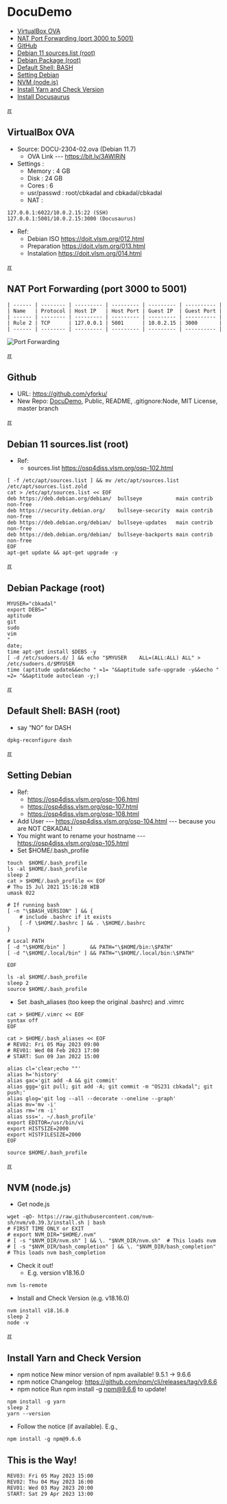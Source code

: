 # DocuDemo
* [VirtualBox OVA](#idx01)
* [NAT Port Forwarding (port 3000 to 5001)](#idx02)
* [GitHub](#idx03)
* [Debian 11 sources.list (root)](#idx04)
* [Debian Package (root)](#idx05)
* [Default Shell: BASH](#idx06)
* [Setting Debian](#idx07)
* [NVM (node.js)](#idx08)
* [Install Yarn and Check Version](#idx09)
* [Install Docusaurus](docusaurus.md)


[&#x213C;](#)<br id="idx01">
## VirtualBox OVA 
* Source: DOCU-2304-02.ova (Debian 11.7)
  * OVA Link --- <https://bit.ly/3AWlRjN>
* Settings     :
  * Memory     :  4 GB
  * Disk       : 24 GB
  * Cores      :  6
  * usr/passwd : root/cbkadal and cbkadal/cbkadal
  * NAT        :

```
127.0.0.1:6022/10.0.2.15:22 (SSH)
127.0.0.1:5001/10.0.2.15:3000 (Docusaurus)

```

* Ref:
  * Debian ISO <https://doit.vlsm.org/012.html>
  * Preparation <https://doit.vlsm.org/013.html>
  * Instalation <https://doit.vlsm.org/014.html>

[&#x213C;](#)<br id="idx02">
## NAT Port Forwarding (port 3000 to 5001)

```
| ------ | -------- | --------- | --------- | --------- | ---------- |
| Name   | Protocol | Host IP   | Host Port | Guest IP  | Guest Port |
| ------ | -------- | --------- | --------- | --------- | ---------- |
| Rule 2 | TCP      | 127.0.0.1 | 5001      | 10.0.2.15 | 3000       |
| ------ | -------- | --------- | --------- | --------- | ---------- |
```

![Port Forwarding](debVBOX-034.jpg)

[&#x213C;](#)<br id="idx03">
## Github
* URL: <https://github.com/yforku/>
* New Repo: [DocuDemo](https://github.com/yforku/DocuDemo/), Public, README, .gitignore:Node, MIT License, master branch

[&#x213C;](#)<br id="idx04">
## Debian 11 sources.list (root)
* Ref:
  * sources.list <https://osp4diss.vlsm.org/osp-102.html>

```
[ -f /etc/apt/sources.list ] && mv /etc/apt/sources.list /etc/apt/sources.list.zold
cat > /etc/apt/sources.list << EOF
deb https://deb.debian.org/debian/  bullseye           main contrib non-free
deb https://security.debian.org/    bullseye-security  main contrib non-free
deb https://deb.debian.org/debian/  bullseye-updates   main contrib non-free
deb https://deb.debian.org/debian/  bullseye-backports main contrib non-free
EOF
apt-get update && apt-get upgrade -y

```

[&#x213C;](#)<br id="idx05">
## Debian Package (root)

```
MYUSER="cbkadal"
export DEBS="
aptitude
git
sudo
vim
"
date;
time apt-get install $DEBS -y
[ -d /etc/sudoers.d/ ] && echo "$MYUSER    ALL=(ALL:ALL) ALL" > /etc/sudoers.d/$MYUSER
time (aptitude update&&echo " =1= "&&aptitude safe-upgrade -y&&echo " =2= "&&aptitude autoclean -y;)

```

[&#x213C;](#)<br id="idx06">
## Default Shell: BASH (root)
* say “NO” for DASH

```
dpkg-reconfigure dash

```

[&#x213C;](#)<br id="idx07">
## Setting Debian
* Ref:
  * <https://osp4diss.vlsm.org/osp-106.html>
  * <https://osp4diss.vlsm.org/osp-107.html>
  * <https://osp4diss.vlsm.org/osp-108.html>
* Add User --- <https://osp4diss.vlsm.org/osp-104.html> --- because you are NOT CBKADAL!
* You might want to rename your hostname --- <https://osp4diss.vlsm.org/osp-105.html>
* Set $HOME/.bash_profile

```
touch  $HOME/.bash_profile
ls -al $HOME/.bash_profile
sleep 2
cat > $HOME/.bash_profile << EOF
# Thu 15 Jul 2021 15:16:28 WIB
umask 022

# If running bash
[ -n "\$BASH_VERSION" ] && {
    # include .bashrc if it exists
    [ -f \$HOME/.bashrc ] && . \$HOME/.bashrc
}

# Local PATH
[ -d "\$HOME/bin" ]        && PATH="\$HOME/bin:\$PATH"
[ -d "\$HOME/.local/bin" ] && PATH="\$HOME/.local/bin:\$PATH"

EOF

ls -al $HOME/.bash_profile
sleep 2
source $HOME/.bash_profile

```


* Set .bash_aliases (too keep the original .bashrc) and .vimrc

```
cat > $HOME/.vimrc << EOF
syntax off
EOF

cat > $HOME/.bash_aliases << EOF
# REV02: Fri 05 May 2023 09:00
# REV01: Wed 08 Feb 2023 17:00
# START: Sun 09 Jan 2022 15:00

alias cl='clear;echo ""'
alias h='history'
alias gac='git add -A && git commit'
alias ggg='git pull; git add -A; git commit -m "OS231 cbkadal"; git push;'
alias glog='git log --all --decorate --oneline --graph'
alias mv='mv -i'
alias rm='rm -i'
alias sss='. ~/.bash_profile'
export EDITOR=/usr/bin/vi
export HISTSIZE=2000
export HISTFILESIZE=2000
EOF

source $HOME/.bash_profile

```

[&#x213C;](#)<br id="idx08">
## NVM (node.js)

* Get node.js

```
wget -qO- https://raw.githubusercontent.com/nvm-sh/nvm/v0.39.3/install.sh | bash
# FIRST TIME ONLY or EXIT
# export NVM_DIR="$HOME/.nvm"
# [ -s "$NVM_DIR/nvm.sh" ] && \. "$NVM_DIR/nvm.sh"  # This loads nvm
# [ -s "$NVM_DIR/bash_completion" ] && \. "$NVM_DIR/bash_completion"  # This loads nvm bash_completion

```

* Check it out!
  * E.g. version v18.16.0

```
nvm ls-remote

```

* Install and Check Version (e.g. v18.16.0)

```
nvm install v18.16.0
sleep 2
node -v

```

[&#x213C;](#)<br id="idx09">
## Install Yarn and Check Version
* npm notice New minor version of npm available! 9.5.1 -> 9.6.6
* npm notice Changelog: https://github.com/npm/cli/releases/tag/v9.6.6
* npm notice Run npm install -g npm@9.6.6 to update!

```
npm install -g yarn
sleep 2
yarn --version

```

* Follow the notice (if available). E.g.,

```
npm install -g npm@9.6.6 

```


## This is the Way!

```
REV03: Fri 05 May 2023 15:00
REV02: Thu 04 May 2023 16:00
REV01: Wed 03 May 2023 20:00
START: Sat 29 Apr 2023 13:00
```
